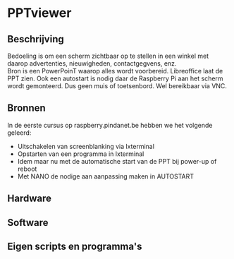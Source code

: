 # PPTviewer
## Beschrijving
Bedoeling is om een scherm zichtbaar op te stellen in een winkel met daarop advertenties, nieuwigheden, contactgegvens, enz.  
Bron is een PowerPoinT waarop alles wordt voorbereid. Libreoffice laat de PPT zien. 
Ook een autostart is nodig daar de Raspberry Pi aan het scherm wordt gemonteerd. Dus geen muis of toetsenbord. Wel bereikbaar via VNC.
## Bronnen
In de eerste cursus op raspberry.pindanet.be hebben we het volgende geleerd:
- Uitschakelen van screenblanking via lxterminal
- Opstarten van een programma in lxterminal 
- Idem maar nu met de automatische start van de PPT bij power-up of reboot 
- Met NANO de nodige aan aanpassing maken in AUTOSTART 
## Hardware

## Software

## Eigen scripts en programma's
